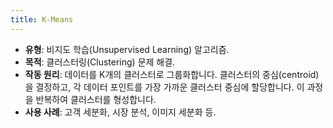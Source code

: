 ```yaml
---
title: K-Means
---
```


- **유형**: 비지도 학습(Unsupervised Learning) 알고리즘.
- **목적**: 클러스터링(Clustering) 문제 해결.
- **작동 원리**: 데이터를 K개의 클러스터로 그룹화합니다. 클러스터의 중심(centroid)을 결정하고, 각 데이터 포인트를 가장 가까운 클러스터 중심에 할당합니다. 이 과정을 반복하여 클러스터를 형성합니다.
- **사용 사례**: 고객 세분화, 시장 분석, 이미지 세분화 등.